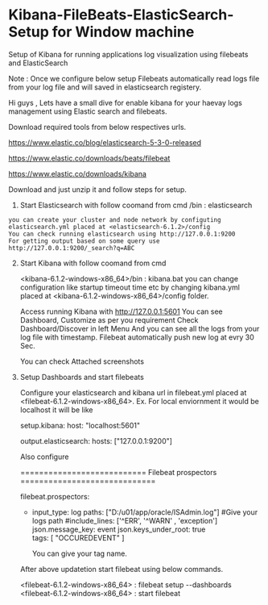 # Kibana-FileBeats-ElasticSearch-Setup for Window machine
Setup of Kibana for running applications log visualization using filebeats and ElasticSearch


Note : Once we configure below setup Filebeats automatically read logs file from your log file and will saved in elasticsearch registery.


Hi guys , Lets have a small dive for enable kibana for your haevay logs management using Elastic search and filebeats.



Download required tools from below respectives urls.

https://www.elastic.co/blog/elasticsearch-5-3-0-released 

https://www.elastic.co/downloads/beats/filebeat

https://www.elastic.co/downloads/kibana

Download and just unzip it and follow steps for setup.

1)   Start Elasticsearch with follow coomand from cmd
    <elasticSearchHome>/bin : elasticsearch
  
    you can create your cluster and node network by configuting elasticsearch.yml placed at <elasticsearch-6.1.2>/config    
    You can check running elasticsearch using http://127.0.0.1:9200
    For getting output based on some query use http://127.0.0.1:9200/_search?q=ABC
    
  
2)  Start Kibana with follow coomand from cmd
 
    <kibana-6.1.2-windows-x86_64>/bin : kibana.bat
    you can change configuration like startup timeout time etc by changing  kibana.yml placed at  <kibana-6.1.2-windows-x86_64>/config         folder.
    
    Access running Kibana with http://127.0.0.1:5601
    You can see Dashboard, Customize as per you requirement
    Check Dashboard/Discover in left Menu
    And you can see all the logs from your log file with timestamp. Filebeat automatically push new log at evry 30 Sec.
      
     You can check Attached screenshots
  
3)  Setup Dashboards and start filebeats

    Configure your elasticsearch and kibana url in filebeat.yml placed at <filebeat-6.1.2-windows-x86_64>.
    Ex. For local enviornment it would be localhost it will be like
    
    setup.kibana:
    host: "localhost:5601"
    
    
    output.elasticsearch:
    hosts: ["127.0.0.1:9200"]
    
    
    Also configure 
    
    =========================== Filebeat prospectors =============================

    filebeat.prospectors:
    - input_type: log
      paths: ["D:/u01/app/oracle/ISAdmin.log"]                              #Give your logs path
      #include_lines: ['^ERR', '^WARN' , 'exception']
      json.message_key: event
      json.keys_under_root: true     
      tags: [
        "OCCUREDEVENT" 
      ]
    
      You can give your tag name.
    

    After above updatetion start filebeat using below commands.
    
    <filebeat-6.1.2-windows-x86_64> : filebeat setup --dashboards
    <filebeat-6.1.2-windows-x86_64> : start filebeat
    
    
    
    
    
  

